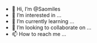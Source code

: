 - 👋 Hi, I’m @Saomiles
- 👀 I’m interested in ...
- 🌱 I’m currently learning ...
- 💞️ I’m looking to collaborate on ...
- 📫 How to reach me ...

<!---
Saomiles/Saomiles is a ✨ special ✨ repository because its `README.md` (this file) appears on your GitHub profile.
You can click the Preview link to take a look at your changes.
--->
